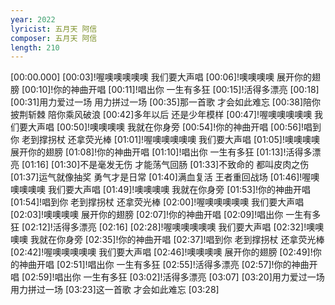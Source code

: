 ```yaml
---
year: 2022
lyricist: 五月天 阿信
composer: 五月天 阿信
length: 210
---
```

[00:00.000]
[00:03]!喔噢噢噢噢噢 我们要大声唱
[00:06]!噢噢噢噢 展开你的翅膀
[00:10]!你的神曲开唱
[00:11]!唱出你 一生有多狂
[00:15]!活得多漂亮
[00:18]
[00:31]用力爱过一场 用力拼过一场
[00:35]那一首歌 才会如此难忘
[00:38]陪你披荆斩棘 陪你乘风破浪
[00:42]多年以后 还是少年模样
[00:47]!喔噢噢噢噢噢 我们要大声唱
[00:50]!噢噢噢噢 我就在你身旁
[00:54]!你的神曲开唱
[00:56]!唱到你 老到撑拐杖 还拿荧光棒
[01:01]!喔噢噢噢噢噢 我们要大声唱
[01:05]!噢噢噢噢 展开你的翅膀
[01:08]!你的神曲开唱
[01:10]!唱出你 一生有多狂
[01:13]!活得多漂亮
[01:16]
[01:30]不是毫发无伤 才能荡气回肠
[01:33]不致命的 都叫皮肉之伤
[01:37]运气就像抽奖 勇气才是日常
[01:40]满血复活 王者重回战场
[01:46]!喔噢噢噢噢噢 我们要大声唱
[01:49]!噢噢噢噢 我就在你身旁
[01:53]!你的神曲开唱
[01:54]!唱到你 老到撑拐杖 还拿荧光棒
[02:00]!喔噢噢噢噢噢 我们要大声唱
[02:03]!噢噢噢噢 展开你的翅膀
[02:07]!你的神曲开唱
[02:09]!唱出你 一生有多狂
[02:12]!活得多漂亮
[02:16]
[02:28]!喔噢噢噢噢噢 我们要大声唱
[02:32]!噢噢噢噢 我就在你身旁
[02:35]!你的神曲开唱
[02:37]!唱到你 老到撑拐杖 还拿荧光棒
[02:42]!喔噢噢噢噢噢 我们要大声唱
[02:46]!噢噢噢噢 展开你的翅膀
[02:49]!你的神曲开唱
[02:51]!唱出你 一生有多狂
[02:55]!活得多漂亮
[02:57]!你的神曲开唱
[02:59]!唱出你 一生有多狂
[03:02]!活得多漂亮
[03:07]
[03:20]用力爱过一场 用力拼过一场
[03:23]这一首歌 才会如此难忘
[03:28]